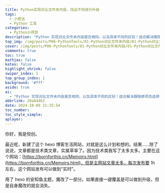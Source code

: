 ```yaml
---
title: Python实现对比文件夹内容，找出不同进行升级
tags:
  - 小想法
  - Python 工具
categories:
  - Python小项目
description: "Python 实现对比文件夹内容是否相同，以及具体不同的区别！适合解决跟随原项目选择性更新，找出不同的进行针对性的覆盖。特别是 hexo 主题魔改太多，但又想和开发者同步升级的人。"
top_img: /img/posts/P06-PythonTools/01-Python对比文件夹内容/01-Python对比文件夹内容.jpg
cover: /img/posts/P06-PythonTools/01-Python对比文件夹内容/01-Python对比文件夹内容.webp
comments: true
toc: true
mathjax: false
katex: false
highlight_shrink: false
swiper_index: 1
top_group_index: 1
background: '#fff'
aside: true
ai:
  - "Python 实现对比文件夹内容是否相同，以及具体不同的区别！适合解决跟随原项目选择性更新，找出不同的进行针对性的覆盖。特别是 hexo 主题魔改太多，但又想和开发者同步升级的人。"
abbrlink: 20a844b2
date: 2024-10-09 21:25:54
toc_number:
toc_style_simple:
aplayer:
---
```


你好，我是悦创。

最近呢，新建了这个 hexo 博客生活网站，对就是这么计划和想的。结果......除了说说，文章都是技术类文章，实属草率了。因为技术类我写了太多太多。主要在这个网站：[https://bornforthis.cn/Memoirs.html](https://bornforthis.cn/Memoirs.html)，但是主网站文章太多，每次发布要 1h 左右，这个网站发布可以做到“实时”。

用了 hexo 的安知鱼主题，魔改了一部分。如果直接一键覆盖是可以做到升级，但是自身魔改的就会消失。